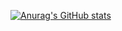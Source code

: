 [![Anurag's GitHub stats](https://github-readme-stats.vercel.app/api?username=dazcam)](https://github.com/anuraghazra/github-readme-stats)

